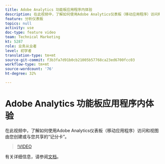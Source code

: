 ```yaml
---
title: Adobe Analytics 功能板应用程序内体验
description: 在此视频中，了解如何使用Adobe Analytics仪表板（移动应用程序）访问和视图由您创建或与您共享的“记分卡”。
feature: 分析仪表板
topics: null
activity: use
doc-type: feature video
team: Technical Marketing
kt: 5287
role: 业务从业者
level: 初学者
translation-type: tm+mt
source-git-commit: f3b3fa7d91b0cb21005b57768ca23ed6700fcc03
workflow-type: tm+mt
source-wordcount: '76'
ht-degree: 32%

---
```



# Adobe Analytics 功能板应用程序内体验

在此视频中，了解如何使用Adobe Analytics仪表板（移动应用程序）访问和视图由您创建或与您共享的“记分卡”。

>[!VIDEO](https://video.tv.adobe.com/v/34545/?quality=12)

有关详细信息，请参阅[文档](https://docs.adobe.com/help/zh-Hans/analytics/analyze/mobapp/home.html)。
